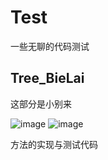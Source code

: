 # Test
一些无聊的代码测试

## Tree_BieLai

这部分是小别来

![image](https://github.com/This-weiyuqing/Test/assets/44954675/b6f1912b-d333-4a89-8794-aaf47f356954)
![image](https://github.com/This-weiyuqing/Test/assets/44954675/47771d8f-2a79-478a-973b-03c9a02446aa)

方法的实现与测试代码
